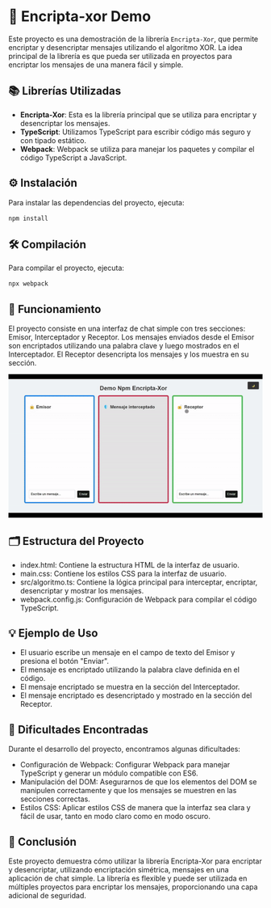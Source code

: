 # 🔐 Encripta-xor Demo

Este proyecto es una demostración de la librería `Encripta-Xor`, que permite encriptar y desencriptar mensajes utilizando el algoritmo XOR. La idea principal de la librería es que pueda ser utilizada en proyectos para encriptar los mensajes de una manera fácil y simple.

## 📚 Librerías Utilizadas

- **Encripta-Xor**: Esta es la librería principal que se utiliza para encriptar y desencriptar los mensajes.
- **TypeScript**: Utilizamos TypeScript para escribir código más seguro y con tipado estático.
- **Webpack**: Webpack se utiliza para manejar los paquetes y compilar el código TypeScript a JavaScript.

## ⚙️ Instalación

Para instalar las dependencias del proyecto, ejecuta:

```sh
npm install
```

## 🛠️ Compilación

Para compilar el proyecto, ejecuta:

```sh
npx webpack
```

## 🚀 Funcionamiento

El proyecto consiste en una interfaz de chat simple con tres secciones: Emisor, Interceptador y Receptor. Los mensajes enviados desde el Emisor son encriptados utilizando una palabra clave y luego mostrados en el Interceptador. El Receptor desencripta los mensajes y los muestra en su sección.

![Uso Encripta-Xor](./DemoEncripta-Xor.gif)

## 🗂️ Estructura del Proyecto

- index.html: Contiene la estructura HTML de la interfaz de usuario.
- main.css: Contiene los estilos CSS para la interfaz de usuario.
- src/algoritmo.ts: Contiene la lógica principal para interceptar, encriptar, desencriptar y mostrar los mensajes.
- webpack.config.js: Configuración de Webpack para compilar el código TypeScript.

## 💡 Ejemplo de Uso

- El usuario escribe un mensaje en el campo de texto del Emisor y presiona el botón "Enviar".
- El mensaje es encriptado utilizando la palabra clave definida en el código.
- El mensaje encriptado se muestra en la sección del Interceptador.
- El mensaje encriptado es desencriptado y mostrado en la sección del Receptor.

## 🛑 Dificultades Encontradas

Durante el desarrollo del proyecto, encontramos algunas dificultades:

- Configuración de Webpack: Configurar Webpack para manejar TypeScript y generar un módulo compatible con ES6.
- Manipulación del DOM: Asegurarnos de que los elementos del DOM se manipulen correctamente y que los mensajes se muestren en las secciones correctas.
- Estilos CSS: Aplicar estilos CSS de manera que la interfaz sea clara y fácil de usar, tanto en modo claro como en modo oscuro.

## 🏁 Conclusión

Este proyecto demuestra cómo utilizar la librería Encripta-Xor para encriptar y desencriptar, utilizando encriptación simétrica, mensajes en una aplicación de chat simple. La librería es flexible y puede ser utilizada en múltiples proyectos para encriptar los mensajes, proporcionando una capa adicional de seguridad.
